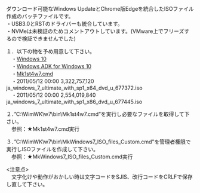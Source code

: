 ダウンロード可能なWindows UpdateとChrome版Edgeを統合したISOファイル作成のバッチファイルです。  
・USB3.0とRSTのドライバーも統合しています。  
・NVMeは未検証のためコメントアウトしています。(VMware上でフリーズするので検証できませんでした)  
  
１．以下の物を予め用意して下さい。  
　・[Windows 10](https://www.microsoft.com/ja-jp/software-download/windows10)  
　・[Windows ADK for Windows 10](https://docs.microsoft.com/ja-jp/windows-hardware/get-started/adk-install)  
　・[Mk1st4w7.cmd](https://github.com/office-itou/Windows/blob/master/Make%20ISO%20files/source/Mk1st4w7.cmd)  
　・2011/05/12  00:00     3,322,757,120 ja_windows_7_ultimate_with_sp1_x64_dvd_u_677372.iso  
　・2011/05/12  00:00     2,554,019,840 ja_windows_7_ultimate_with_sp1_x86_dvd_u_677445.iso  
  
２．”C:\WimWK\w7\bin\Mk1st4w7.cmd”を実行し必要なファイルを取得して下さい。  
　参照：★Mk1st4w7.cmd実行  
  
３．”C:\WimWK\w7\bin\MkWindows7_ISO_files_Custom.cmd”を管理者権限で実行しISOファイルを作成して下さい。  
　参照：★MkWindows7_ISO_files_Custom.cmd実行  
  
<注意点>  
　文字化けや動作がおかしい時は文字コードをSJIS、改行コードをCRLFで保存し直して下さい。  
  
